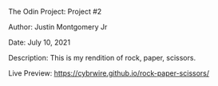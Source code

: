 The Odin Project: Project #2

Author: Justin Montgomery Jr

Date: July 10, 2021

Description: This is my rendition of rock, paper, scissors. 

Live Preview: https://cybrwire.github.io/rock-paper-scissors/
